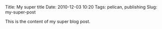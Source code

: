 Title: My super title
Date: 2010-12-03 10:20
Tags: pelican, publishing
Slug: my-super-post

This is the content of my super blog post.

